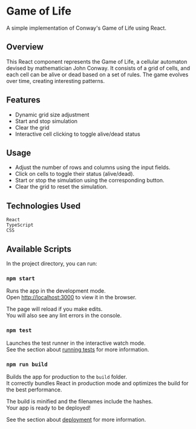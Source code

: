 # Game of Life
A simple implementation of Conway's Game of Life using React.

## Overview
This React component represents the Game of Life, a cellular automaton devised by mathematician John Conway. It consists of a grid of cells, and each cell can be alive or dead based on a set of rules. The game evolves over time, creating interesting patterns.


## Features
- Dynamic grid size adjustment
- Start and stop simulation
- Clear the grid
- Interactive cell clicking to toggle alive/dead status

## Usage
 - Adjust the number of rows and columns using the input fields.
 - Click on cells to toggle their status (alive/dead).
 - Start or stop the simulation using the corresponding button.
 - Clear the grid to reset the simulation.

## Technologies Used
    React
    TypeScript
    CSS
    
## Available Scripts
In the project directory, you can run:

### `npm start`

Runs the app in the development mode.\
Open [http://localhost:3000](http://localhost:3000) to view it in the browser.

The page will reload if you make edits.\
You will also see any lint errors in the console.

### `npm test`

Launches the test runner in the interactive watch mode.\
See the section about [running tests](https://facebook.github.io/create-react-app/docs/running-tests) for more information.

### `npm run build`

Builds the app for production to the `build` folder.\
It correctly bundles React in production mode and optimizes the build for the best performance.

The build is minified and the filenames include the hashes.\
Your app is ready to be deployed!

See the section about [deployment](https://facebook.github.io/create-react-app/docs/deployment) for more information.
